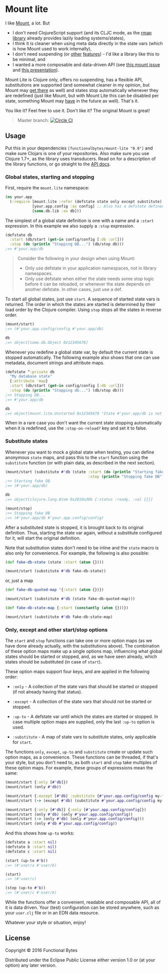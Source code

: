 # Mount lite

I like [Mount](https://github.com/tolitius/mount), a lot. But

* I don't need ClojureScript support (and its CLJC mode, as the [rmap library](https://github.com/aroemers/rmap) already provides lazily loading systems/states),
* I think it is cleaner when using meta data directly in the state vars (which is how Mount used to work internally),
* I don't need suspending (or [other](https://github.com/tolitius/mount/issues/16)
  [features](https://github.com/tolitius/mount/blob/dc5c89b3e9a47601242fbc79846460812f81407d/src/mount/core.cljc#L301)) -
  I'd like a library like this to be minimal, and
* I wanted a more composable and data-driven API (see [this mount issue](https://github.com/tolitius/mount/issues/19)
  and [this presentation](https://www.youtube.com/watch?v=3oQTSP4FngY)).

Mount Lite is Clojure only, offers no suspending, has a flexible API, substitutions are supported
(and somewhat cleaner in my opinion, but Mount may [get there](https://github.com/tolitius/mount/issues/45) as well) and states stop
automatically whenever they are redefined (just like Mount, but with Mount Lite this can be disabled per state,
something Mount may [have](https://github.com/tolitius/mount/issues/36) in the future as well). That's it.

You like it? Feel free to use it. Don't like it? The original Mount is great!

> Master branch: [![Circle CI](https://circleci.com/gh/aroemers/mount-lite/tree/master.svg?style=svg)](https://circleci.com/gh/aroemers/mount-lite/tree/master)

## Usage

Put this in your dependencies `[functionalbytes/mount-lite "0.9"]` and make sure Clojars is one of your repositories.
Also make sure you use Clojure 1.7+, as the library uses transducers.
Read on for a description of the library functions, or go straight to the [API docs](http://aroemers.github.io/mount-lite/index.html).

### Global states, starting and stopping

First, require the `mount.lite` namespace:

```clj
(ns your.app
  (:require [mount.lite :refer (defstate state only except substitute) :as mount]
            [your.app.config :as config] ;; Also has a defstate defined.
            [some.db.lib :as db]))
```

The simplest of a global state definition is one with a name and a `:start` expression. In this example we also supply a
`:stop` expression.

```clj
(defstate db
  :start (db/start (get-in config/config [:db :url]))
  :stop (do (println "Stopping DB...") (db/stop db)))
;=> #'your.app/db
```

> Consider the following in your design when using Mount:
>
> * Only use defstate in your application namespaces, not in library namespaces.
> * Only use defstate when either the state needs some stop logic before it can be reloaded,
>   or whenever the state depends on another defstate. In other cases, just use a def.

To start all global states, just use `start`. A sequence of started state vars is returned. The order in which the
states are started is determined by their load order by the Clojure compiler. Using `stop` stops all the states in
reverse order.

```clj
(mount/start)
;=> (#'your.app.config/config #'your.app/db)

db
;=> object[some.db.Object 0x12345678]
```

Whenever you redefine a global state var, by default the current state is stopped automatically. The following example
also shows that one can use metadata, document strings and attribute maps.

```clj
(defstate ^:private db
  "My database state"
  {:attribute 'map}
  :start (db/start (get-in config/config [:db :url]))
  :stop (do (println "Stopping db...") (db/stop db)))
;>> Stopping DB...
;=> #'your.app/db

db
;=> object[mount.lite.Unstarted 0x12345678 "State #'your.app/db is not started."]
```

When in a rare case you don't want the current state stopping automatically when it is redefined, use the
`:stop-on-reload?` key and set it to false.

### Substitute states

Whenever you want to mock a global state when testing, you can define anonymous `state` maps, and pass this to the
`start` function using the `substitute` function (or with plain data, as described in the next section).

```clj
(mount/start (substitute #'db (state :start (do (println "Starting fake DB") (atom {}))
                                     :stop (println "Stopping fake DB"))))
;>> Starting fake DB
;=> (#'your.app/db)

db
;=> object[clojure.lang.Atom 0x2010a30b {:status :ready, :val {}}]

(mount/stop)
;>> Stopping fake DB
;=> (#'your.app/db #'your.app.config/config)
```

After a substituted state is stopped, it is brought back to its original definition. Thus, starting the state var again,
without a substitute configured for it, will start the original definition.

Note that substitution states don't need to be inline and the `state` macro is also only for convenience.
For example, the following is also possible:

```clj
(def fake-db-state (state :start (atom {})))

(mount/start (substitute #'db fake-db-state))
```

or, just a map

```clj
(def fake-db-quoted-map '{:start (atom {})})

(mount/start (substitute #'db (state fake-db-quoted-map)))

(def fake-db-state-map {:start (constantly (atom {}))})

(mount/start (substitute #'db fake-db-state-map)
```

### Only, except and other start/stop options

The `start` and `stop` functions can take one or more option maps (as we have done already actually, with the
substitutions above). The combination of these option maps make up a single options map, influencing what global states
should be started or stopped, and, as we have seen already, which states should be substituted (in case of `start`).

These option maps support four keys, and are applied in the following order:

* `:only` - A collection of the state vars that should be started or stopped (if not already having that status).

* `:except` - A collection of the state vars that should not be started or stopped.

* `:up-to` - A defstate var until which the states are started or stopped. In case multiple option maps are supplied,
  only the last `:up-to` option is used.

* `:substitute` - A map of state vars to substitute states, only applicable for `start`.

The functions `only`, `except`, `up-to` and `substitute` create or update such option maps, as a convenience. These functions can
be threaded, if that's your style, but you don't need to, as both `start` and `stop` take multiples of these option
maps. For example, these groups of expressions mean the same:

```clj
(mount/start {:only [#'db]})
(mount/start (only #'db))

(mount/start {:except [#'db] :substitute {#'your.app.config/config my-fake-config}})
(mount/start (-> (except #'db) (substitute #'your.app.config/config my-fake-config)))

(mount/start {:only [#'db]} {:only [#'your.app.config/config]})
(mount/start (only #'db) (only #'your.app.config/config))
(mount/start (-> (only #'db) (only #'your.app.config/config)))
(mount/start (only #'db #'your.app.config/config))
```

And this shows how `up-to` works:

```clj
(defstate a :start nil)
(defstate b :start nil)
(defstate c :start nil)

(start (up-to #'b))
;=> (#'user/a #'user/b)

(start)
;=> (#'user/c)

(stop (up-to #'b))
;=> (#'user/c #'user/b)
```

While the functions offer a convenient, readable and composable API, all of it is data driven. Your (test) configuration
can be stored anywhere, such as your `user.clj` file or in an EDN data resource.

Whatever your style or situation, enjoy!

## License

Copyright © 2016 Functional Bytes

Distributed under the Eclipse Public License either version 1.0 or (at
your option) any later version.
